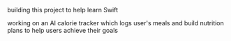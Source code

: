 building this project to help learn Swift

working on an AI calorie tracker which logs user's meals and build nutrition plans to help users achieve their goals
